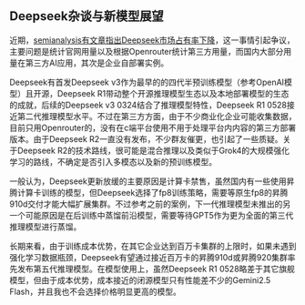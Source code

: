 ## Deepseek杂谈与新模型展望

近期，[semianalysis有文章指出Deepseek市场占有率下降](https://semianalysis.com/2025/07/03/deepseek-debrief-128-days-later/)，这一事情引起争议，主要问题是统计官网用量以及根据Openrouter统计第三方用量，而国内大部分用量在第三方AI应用，其次是企业自部署实例。

Deepseek有首发Deepseek v3作为最早的的四代半预训练模型（参考OpenAI模型）且开源，Deepseek R1带动整个开源推理模型生态以及本地部署模型的生态的成就，后续的Deepseek v3 0324结合了推理模型特性，Deepseek R1 0528接近第二代推理模型水平。不过在第三方方面，由于不少商业化企业可能收集数据，目前只用Openrouter的，没有在c端平台使用不用于处理平台内内容的第三方部署版本。由于Deepseek R2一直没有发布，不少群友催更，也引起了一些质疑。关于Deepseek R2的技术路线，很可能是混合推理以及类似于Grok4的大规模强化学习的路线，不确定是否引入多模态以及新的预训练模型。

一般认为，Deepseek更新放缓的主要原因是计算卡禁售，虽然国内有一些使用昇腾计算卡训练的模型，但Deepseek选择了fp8训练策略，需要等原生fp8的昇腾910d交付才能大幅扩展集群。不过参考之前的案例，下一代推理模型未推出的另一个可能原因是在后训练中蒸馏前沿模型，需要等待GPT5作为更为全面的第三代推理模型进行蒸馏。

长期来看，由于训练成本优势，在其它企业达到百万卡集群的上限时，如果未遇到强化学习数据瓶颈，Deepseek有望通过接近百万卡的昇腾910d或昇腾920集群率先发布第五代推理模型。在模型使用上，虽然Deepseek R1 0528略差于其它旗舰模型，但由于成本优势，成本接近的闭源模型只有性能差不少的Gemini2.5 Flash，并且我也不会选择价格明显更高的模型。
